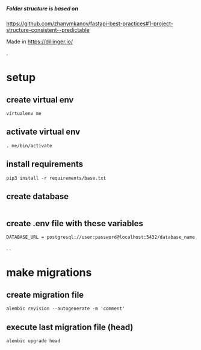 ##### Folder structure is based on
https://github.com/zhanymkanov/fastapi-best-practices#1-project-structure-consistent--predictable


Made in https://dillinger.io/

.
# setup

## create virtual env
```
virtualenv me
```

## activate virtual env
```
. me/bin/activate
```

## install requirements
```
pip3 install -r requirements/base.txt
```


## create database
```
```

## create .env file with these variables
```
DATABASE_URL = postgresql://user:password@localhost:5432/database_name
```


.
.



# make migrations

## create migration file
```
alembic revision --autogenerate -m 'comment'
```
## execute last migration file (head)
```
alembic upgrade head
```


